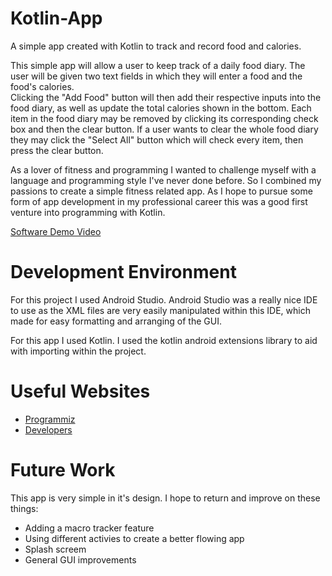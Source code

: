 # Kotlin-App
A simple app created with Kotlin to track and record food and calories.

This simple app will allow a user to keep track of a daily food diary. The user will be given two text fields in which they will enter a food and the food's calories.  
Clicking the "Add Food" button will then add their respective inputs into the food diary, as well as update the total calories shown in the bottom. Each item in the food diary may be removed by clicking its corresponding check box and then the clear button. If a user wants to clear the whole food diary they may click the "Select All" button which will check every item, then press the clear button.

As a lover of fitness and programming I wanted to challenge myself with a language and programming style I've never done before. So I combined my passions to create a simple
fitness related app. As I hope to pursue some form of app development in my professional career this was a good first venture into programming with Kotlin.

[Software Demo Video](https://youtu.be/ojO1GqWPIu8)

# Development Environment

For this project I used Android Studio. Android Studio was a really nice IDE to use as the XML files are very easily manipulated within this IDE, which made for easy
formatting and arranging of the GUI.

For this app I used Kotlin. I used the kotlin android extensions library to aid with importing within the project.

# Useful Websites

- [Programmiz](https://www.programiz.com/kotlin-programming/variable-types)
- [Developers](https://developer.android.com/courses/android-basics-kotlin/course)

# Future Work

This app is very simple in it's design. I hope to return and improve on these things:

- Adding a macro tracker feature
- Using different activies to create a better flowing app
- Splash screem
- General GUI improvements
